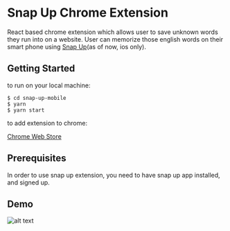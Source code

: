 # Snap Up Chrome Extension

React based chrome extension which allows user to save unknown words they run into on a website. User can memorize those english words on their smart phone using [Snap Up](https://github.com/yomoda07/snap-up-mobile)(as of now, ios only).

## Getting Started

to run on your local machine:
```
$ cd snap-up-mobile
$ yarn
$ yarn start
```

to add extension to chrome:

[Chrome Web Store](https://chrome.google.com/webstore/detail/snap-up/bobdjifdmanmainkcmnkjbfehokhfhok?hl=en)

## Prerequisites

In order to use snap up extension, you need to have snap up app installed, and signed up.

## Demo

![alt text](https://user-images.githubusercontent.com/24503508/34132915-18316f04-e420-11e7-9d37-ba9ab6af3b3a.png "Snap Up Extension")
